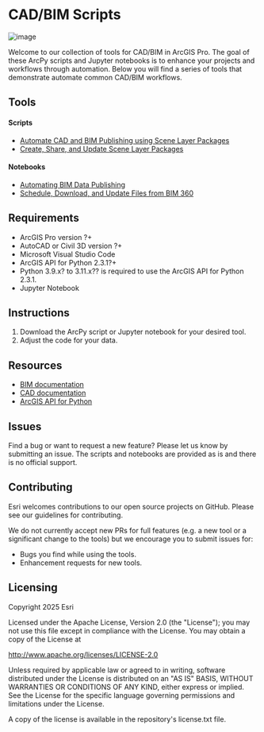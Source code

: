 # CAD/BIM Scripts
![image](https://github.com/user-attachments/assets/6f89496d-4220-4fe0-8014-76010bca4630)


Welcome to our collection of tools for CAD/BIM in ArcGIS Pro. The goal of these ArcPy scripts and Jupyter notebooks is to enhance your projects and workflows through automation. 
Below you will find a series of tools that demonstrate automate common CAD/BIM workflows.

## Tools
#### Scripts
- [Automate CAD and BIM Publishing using Scene Layer Packages](Tools/Automate%20CAD%20and%20BIM%20Publishing%20using%20Scene%20Layer%20Packages)
- [Create, Share, and Update Scene Layer Packages](Tools/Create,%20Share,%20and%20Update%20Scene%20Layer%20Packages) 
#### Notebooks
- [Automating BIM Data Publishing](Tools/Automate%20BIM%20Data%20Publishing)
- [Schedule, Download, and Update Files from BIM 360](Tools/Schedule,%20Download,%20and%20Update%20Files%20from%20BIM%20360) 

## Requirements
- ArcGIS Pro version ?+
- AutoCAD or Civil 3D version ?+
- Microsoft Visual Studio Code
- ArcGIS API for Python 2.3.1?+
- Python 3.9.x? to 3.11.x?? is required to use the ArcGIS API for Python 2.3.1.
- Jupyter Notebook
  
## Instructions
1. Download the ArcPy script or Jupyter notebook for your desired tool. 
2. Adjust the code for your data.

## Resources
- [BIM documentation](https://pro.arcgis.com/en/pro-app/latest/help/data/revit/what-is-bim-data-.htm)
- [CAD documentation](https://pro.arcgis.com/en/pro-app/latest/help/data/cad/what-is-cad-data.htm)
- [ArcGIS API for Python](https://developers.arcgis.com/python/latest/)


## Issues
Find a bug or want to request a new feature? Please let us know by submitting an issue. The scripts and notebooks are provided as is and there is no official support.

## Contributing
Esri welcomes contributions to our open source projects on GitHub. Please see our guidelines for contributing.

We do not currently accept new PRs for full features (e.g. a new tool or a significant change to the tools) but we encourage you to submit issues for:

- Bugs you find while using the tools.
- Enhancement requests for new tools.

## Licensing 
Copyright 2025 Esri

Licensed under the Apache License, Version 2.0 (the "License"); you may not use this file except in compliance with the License. You may obtain a copy of the License at

http://www.apache.org/licenses/LICENSE-2.0

Unless required by applicable law or agreed to in writing, software distributed under the License is distributed on an "AS IS" BASIS, WITHOUT WARRANTIES OR CONDITIONS OF ANY KIND, either express or implied. See the License for the specific language governing permissions and limitations under the License.

A copy of the license is available in the repository's license.txt file.
